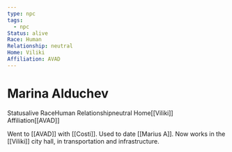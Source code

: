 ```yaml
---
type: npc
tags:
  - npc
Status: alive
Race: Human
Relationship: neutral
Home: Viliki
Affiliation: AVAD
---
```


# Marina Alduchev
<span class="dataview inline-field"><span class="inline-field-key">Status</span><span class="inline-field-value">alive</span></span>
<span class="dataview inline-field"><span class="inline-field-key">Race</span><span class="inline-field-value">Human</span></span>
<span class="dataview inline-field"><span class="inline-field-key">Relationship</span><span class="inline-field-value">neutral</span></span>
<span class="dataview inline-field"><span class="inline-field-key">Home</span><span class="inline-field-value">[[Viliki]]</span></span>
<span class="dataview inline-field"><span class="inline-field-key">Affiliation</span><span class="inline-field-value">[[AVAD]]</span></span>

Went to [[AVAD]] with [[Costi]]. Used to date [[Marius A]]. Now works in the [[Viliki]] city hall, in transportation and infrastructure. 